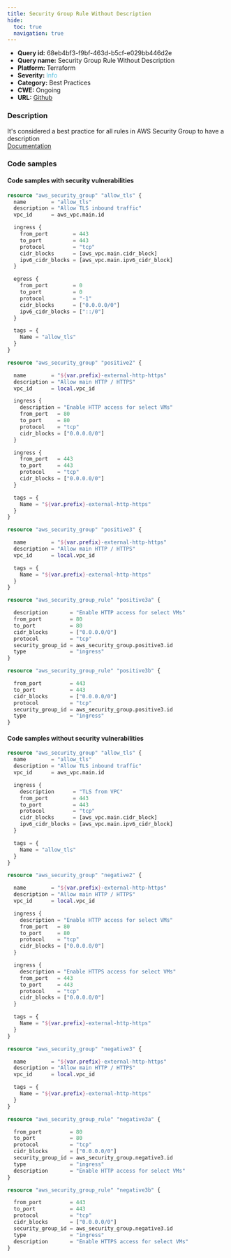 ```yaml
---
title: Security Group Rule Without Description
hide:
  toc: true
  navigation: true
---
```


<style>
  .highlight .hll {
    background-color: #ff171742;
  }
  .md-content {
    max-width: 1100px;
    margin: 0 auto;
  }
</style>

-   **Query id:** 68eb4bf3-f9bf-463d-b5cf-e029bb446d2e
-   **Query name:** Security Group Rule Without Description
-   **Platform:** Terraform
-   **Severity:** <span style="color:#5bc0de">Info</span>
-   **Category:** Best Practices
-   **CWE:** Ongoing
-   **URL:** [Github](https://github.com/DataDog/kics/tree/master/assets/queries/terraform/aws/security_group_rules_without_description)

### Description
It's considered a best practice for all rules in AWS Security Group to have a description<br>
[Documentation](https://registry.terraform.io/providers/hashicorp/aws/latest/docs/resources/security_group#description)

### Code samples
#### Code samples with security vulnerabilities
```tf title="Positive test num. 1 - tf file" hl_lines="6 14"
resource "aws_security_group" "allow_tls" {
  name        = "allow_tls"
  description = "Allow TLS inbound traffic"
  vpc_id      = aws_vpc.main.id

  ingress {
    from_port        = 443
    to_port          = 443
    protocol         = "tcp"
    cidr_blocks      = [aws_vpc.main.cidr_block]
    ipv6_cidr_blocks = [aws_vpc.main.ipv6_cidr_block]
  }

  egress {
    from_port        = 0
    to_port          = 0
    protocol         = "-1"
    cidr_blocks      = ["0.0.0.0/0"]
    ipv6_cidr_blocks = ["::/0"]
  }

  tags = {
    Name = "allow_tls"
  }
}

```
```tf title="Positive test num. 2 - tf file" hl_lines="15"
resource "aws_security_group" "positive2" { 

  name        = "${var.prefix}-external-http-https"
  description = "Allow main HTTP / HTTPS"
  vpc_id      = local.vpc_id

  ingress {
    description = "Enable HTTP access for select VMs"
    from_port   = 80
    to_port     = 80
    protocol    = "tcp"
    cidr_blocks = ["0.0.0.0/0"]
  }

  ingress {
    from_port   = 443
    to_port     = 443
    protocol    = "tcp"
    cidr_blocks = ["0.0.0.0/0"]
  }

  tags = {
    Name = "${var.prefix}-external-http-https"
  }
}

```
```tf title="Positive test num. 3 - tf file" hl_lines="23"
resource "aws_security_group" "positive3" {

  name        = "${var.prefix}-external-http-https"
  description = "Allow main HTTP / HTTPS"
  vpc_id      = local.vpc_id

  tags = {
    Name = "${var.prefix}-external-http-https"
  }
}

resource "aws_security_group_rule" "positive3a" {

  description       = "Enable HTTP access for select VMs"
  from_port         = 80
  to_port           = 80
  cidr_blocks       = ["0.0.0.0/0"]
  protocol          = "tcp"
  security_group_id = aws_security_group.positive3.id
  type              = "ingress"
}

resource "aws_security_group_rule" "positive3b" {

  from_port         = 443
  to_port           = 443
  cidr_blocks       = ["0.0.0.0/0"]
  protocol          = "tcp"
  security_group_id = aws_security_group.positive3.id
  type              = "ingress"
}

```


#### Code samples without security vulnerabilities
```tf title="Negative test num. 1 - tf file"
resource "aws_security_group" "allow_tls" {
  name        = "allow_tls"
  description = "Allow TLS inbound traffic"
  vpc_id      = aws_vpc.main.id

  ingress {
    description      = "TLS from VPC"
    from_port        = 443
    to_port          = 443
    protocol         = "tcp"
    cidr_blocks      = [aws_vpc.main.cidr_block]
    ipv6_cidr_blocks = [aws_vpc.main.ipv6_cidr_block]
  }

  tags = {
    Name = "allow_tls"
  }
}

```
```tf title="Negative test num. 2 - tf file"
resource "aws_security_group" "negative2" {

  name        = "${var.prefix}-external-http-https"
  description = "Allow main HTTP / HTTPS"
  vpc_id      = local.vpc_id

  ingress {
    description = "Enable HTTP access for select VMs"
    from_port   = 80
    to_port     = 80
    protocol    = "tcp"
    cidr_blocks = ["0.0.0.0/0"]
  }

  ingress {
    description = "Enable HTTPS access for select VMs"
    from_port   = 443
    to_port     = 443
    protocol    = "tcp"
    cidr_blocks = ["0.0.0.0/0"]
  }

  tags = {
    Name = "${var.prefix}-external-http-https"
  }
}

```
```tf title="Negative test num. 3 - tf file"
resource "aws_security_group" "negative3" {

  name        = "${var.prefix}-external-http-https"
  description = "Allow main HTTP / HTTPS"
  vpc_id      = local.vpc_id

  tags = {
    Name = "${var.prefix}-external-http-https"
  }
}

resource "aws_security_group_rule" "negative3a" {

  from_port         = 80
  to_port           = 80
  protocol          = "tcp"
  cidr_blocks       = ["0.0.0.0/0"]
  security_group_id = aws_security_group.negative3.id
  type              = "ingress"
  description       = "Enable HTTP access for select VMs"
}

resource "aws_security_group_rule" "negative3b" {

  from_port         = 443
  to_port           = 443
  protocol          = "tcp"
  cidr_blocks       = ["0.0.0.0/0"]
  security_group_id = aws_security_group.negative3.id
  type              = "ingress"
  description       = "Enable HTTPS access for select VMs"
}

```
